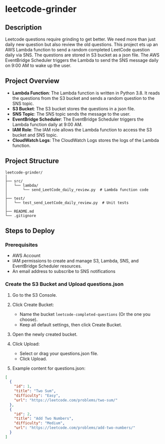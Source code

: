 # leetcode-grinder
## Description
Leetcode questions require grinding to get better. We need more than just daily new question but also review the old questions. 
This project ets up an AWS Lambda function to send a random completed LeetCode question daily via SNS. 
The questions are stored in S3 bucket as a json file.
The AWS EventBridge Scheduler triggers the Lambda to send the SNS message daily on 9:00 AM to wake up the user.
## Project Overview
- **Lambda Function**: The Lambda function is written in Python 3.8. It reads the questions from the S3 bucket and sends a random question to the SNS topic.
- **S3 Bucket**: The S3 bucket stores the questions in a json file.
- **SNS Topic**: The SNS topic sends the message to the user.
- **EventBridge Scheduler**: The EventBridge Scheduler triggers the Lambda function daily at 9:00 AM.
- **IAM Role**: The IAM role allows the Lambda function to access the S3 bucket and SNS topic.
- **CloudWatch Logs**: The CloudWatch Logs stores the logs of the Lambda function.
## Project Structure
```
leetcode-grinder/
│
├── src/
│   └── lambda/
│       └── send_LeetCode_daily_review.py  # Lambda function code
│
├── test/
│   └── test_send_LeetCode_daily_review.py  # Unit tests
│
├── README.md
└── .gitignore
```
## Steps to Deploy
### Prerequisites
- AWS Account
- IAM permissions to create and manage S3, Lambda, SNS, and EventBridge Scheduler resources.
- An email address to subscribe to SNS notifications
### Create the S3 Bucket and Upload questions.json
1. Go to the S3 Console.

2. Click Create Bucket:

   - Name the bucket `leetcode-completed-questions` (Or the one you choose).
   - Keep all default settings, then click Create Bucket.

3. Open the newly created bucket.

4. Click Upload:
   - Select or drag your questions.json file.
   - Click Upload.
5. Example content for questions.json:
```json
[
  {
    "id": 1,
    "title": "Two Sum",
    "difficulty": "Easy",
    "url": "https://leetcode.com/problems/two-sum/"
  },
  {
    "id": 2,
    "title": "Add Two Numbers",
    "difficulty": "Medium",
    "url": "https://leetcode.com/problems/add-two-numbers/"
  }
]
```